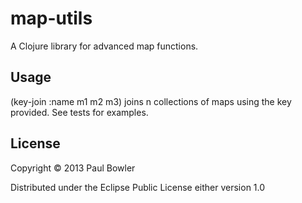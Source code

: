 # map-utils

A Clojure library for advanced map functions.

## Usage

(key-join :name m1 m2 m3) joins n collections of maps using the key provided. See tests for examples.

## License

Copyright © 2013 Paul Bowler

Distributed under the Eclipse Public License either version 1.0
